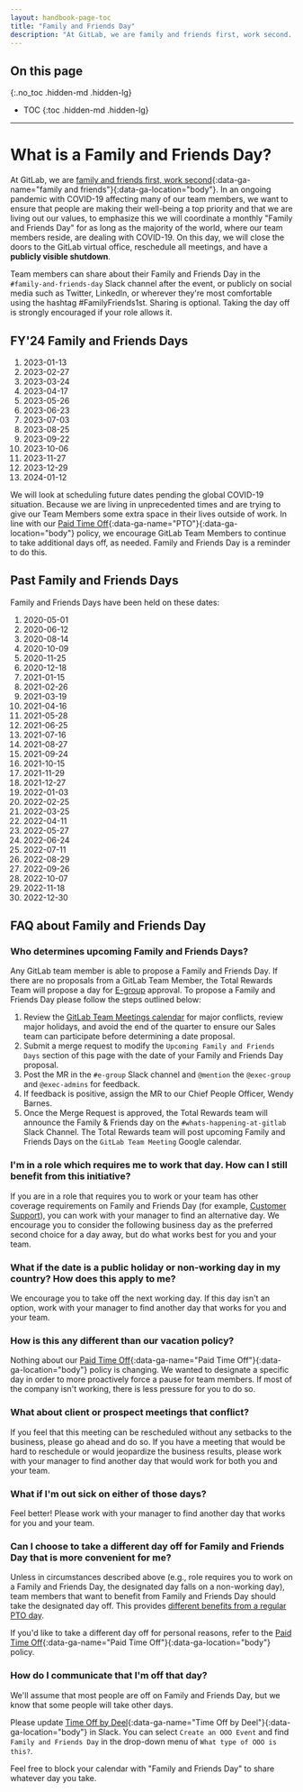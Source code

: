 ```yaml
---
layout: handbook-page-toc
title: "Family and Friends Day"
description: "At GitLab, we are family and friends first, work second. A monthly Family and Friends Day during COVID-19 helps our Team Members prioritize their well-being."
---
```


## On this page
{:.no_toc .hidden-md .hidden-lg}

- TOC
{:toc .hidden-md .hidden-lg}

---

# What is a Family and Friends Day?

At GitLab, we are [family and friends first, work second](/handbook/values/#family-and-friends-first-work-second){:data-ga-name="family and friends"}{:data-ga-location="body"}. In an ongoing pandemic with COVID-19 affecting many of our team members, we want to ensure that people are making their well-being a top priority and that we are living out our values, to emphasize this we will coordinate a monthly "Family and Friends Day" for as long as the majority of the world, where our team members reside, are dealing with COVID-19. On this day, we will close the doors to the GitLab virtual office, reschedule all meetings, and have a **publicly visible shutdown**.

Team members can share about their Family and Friends Day in the `#family-and-friends-day` Slack channel after the event, or publicly on social media such as Twitter, LinkedIn, or wherever they're most comfortable using the hashtag #FamilyFriends1st. Sharing is optional. Taking the day off is strongly encouraged if your role allows it.

## FY'24 Family and Friends Days

1. 2023-01-13
1. 2023-02-27
1. 2023-03-24
1. 2023-04-17
1. 2023-05-26
1. 2023-06-23
1. 2023-07-03
1. 2023-08-25
1. 2023-09-22
1. 2023-10-06
1. 2023-11-27
1. 2023-12-29
1. 2024-01-12

We will look at scheduling future dates pending the global COVID-19 situation. Because we are living in unprecedented times and are trying to give our Team Members some extra space in their lives outside of work. In line with our [Paid Time Off](/handbook/paid-time-off/){:data-ga-name="PTO"}{:data-ga-location="body"} policy, we encourage GitLab Team Members to continue to take additional days off, as needed. Family and Friends Day is a reminder to do this.

## Past Family and Friends Days

Family and Friends Days have been held on these dates:

1. 2020-05-01
1. 2020-06-12
1. 2020-08-14
1. 2020-10-09
1. 2020-11-25
1. 2020-12-18
1. 2021-01-15
1. 2021-02-26
1. 2021-03-19
1. 2021-04-16
1. 2021-05-28
1. 2021-06-25
1. 2021-07-16
1. 2021-08-27
1. 2021-09-24
1. 2021-10-15
1. 2021-11-29
1. 2021-12-27
1. 2022-01-03
1. 2022-02-25
1. 2022-03-25
1. 2022-04-11
1. 2022-05-27
1. 2022-06-24
1. 2022-07-11
1. 2022-08-29
1. 2022-09-26
1. 2022-10-07
1. 2022-11-18
1. 2022-12-30

## FAQ about Family and Friends Day

### Who determines upcoming Family and Friends Days?
Any GitLab team member is able to propose a Family and Friends Day. If there are no proposals from a GitLab Team Member, the Total Rewards Team will propose a day for [E-group](/company/team/structure/#e-group) approval. To propose a Family and Friends Day please follow the steps outlined below:
1. Review the [GitLab Team Meetings calendar](https://calendar.google.com/calendar/u/0?cid=Z2l0bGFiLmNvbV82ZWtiazhmZnFua3VzM3FwajlvMjZycWVqZ0Bncm91cC5jYWxlbmRhci5nb29nbGUuY29t) for major conflicts, review major holidays, and avoid the end of the quarter to ensure our Sales team can participate before determining a date proposal.
1. Submit a merge request to modify the `Upcoming Family and Friends Days` section of this page with the date of your Family and Friends Day proposal.
1. Post the MR in the `#e-group` Slack channel and `@mention` the `@exec-group` and `@exec-admins` for feedback.
1. If feedback is positive, assign the MR to our Chief People Officer, Wendy Barnes.
1. Once the Merge Request is approved, the Total Rewards team will announce the Family & Friends day on the `#whats-happening-at-gitlab` Slack Channel. The Total Rewards team will post upcoming Family and Friends Days on the `GitLab Team Meeting` Google calendar.

### I'm in a role which requires me to work that day. How can I still benefit from this initiative?
If you are in a role that requires you to work or your team has other coverage requirements on Family and Friends Day (for example, [Customer Support](https://about.gitlab.com/handbook/support/support-time-off.html#how-support-handles-family-and-friends-days)), you can work with your manager to find an alternative day. We encourage you to consider the following business day as the preferred second choice for a day away, but do what works best for you and your team.

### What if the date is a public holiday or non-working day in my country? How does this apply to me?
We encourage you to take off the next working day. If this day isn't an option, work with your manager to find another day that works for you and your team.

### How is this any different than our vacation policy?
Nothing about our [Paid Time Off](/handbook/paid-time-off/){:data-ga-name="Paid Time Off"}{:data-ga-location="body"} policy is changing. We wanted to designate a specific day in order to more proactively force a pause for team members. If most of the company isn't working, there is less pressure for you to do so.

### What about client or prospect meetings that conflict?
If you feel that this meeting can be rescheduled without any setbacks to the business, please go ahead and do so. If you have a meeting that would be hard to reschedule or would jeopardize the business results, please work with your manager to find another day that would work for both you and your team.

### What if I'm out sick on either of those days?
Feel better! Please work with your manager to find another day that works for you and your team.

### Can I choose to take a different day off for Family and Friends Day that is more convenient for me? 
Unless in circumstances described above (e.g., role requires you to work on a Family and Friends Day, the designated day falls on a non-working day), team members that want to benefit from Family and Friends Day should take the designated day off. This provides [different benefits from a regular PTO day](/company/family-and-friends-day/#how-is-this-any-different-than-our-vacation-policy).

If you'd like to take a different day off for personal reasons, refer to the [Paid Time Off](/handbook/paid-time-off/){:data-ga-name="Paid Time Off"}{:data-ga-location="body"} policy.

### How do I communicate that I'm off that day?
We'll assume that most people are off on Family and Friends Day, but we know that some people will take other days.

Please update [Time Off by Deel](/handbook/paid-time-off/#time-off-by-deel){:data-ga-name="Time Off by Deel"}{:data-ga-location="body"} in Slack. You can select `Create an OOO Event` and find `Family and Friends Day` in the drop-down menu of `What type of OOO is this?`.

Feel free to block your calendar with "Family and Friends Day" to share whatever day you take.
